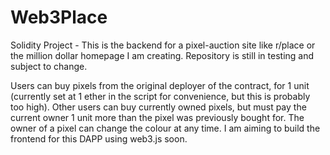 # Web3Place
Solidity Project - This is the backend for a pixel-auction site like r/place or the million dollar homepage I am creating. Repository is still in testing and subject to change.

Users can buy pixels from the original deployer of the contract, for 1 unit (currently set at 1 ether in the script for convenience, but this is probably too high). Other users can buy currently owned pixels, but must pay the current owner 1 unit more than the pixel was previously bought for. The owner of a pixel can change the colour at any time. I am aiming to build the frontend for this DAPP using web3.js soon. 
